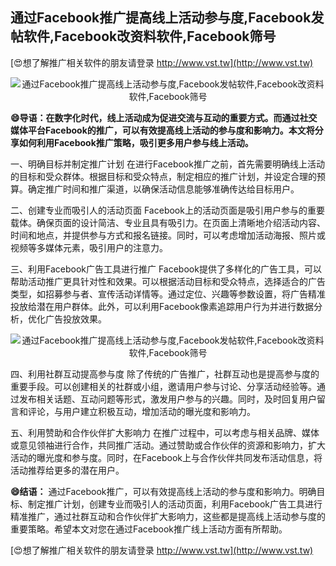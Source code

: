 ## **通过Facebook推广提高线上活动参与度,Facebook发帖软件,Facebook改资料软件,Facebook筛号**

[😍想了解推广相关软件的朋友请登录 http://www.vst.tw](http://www.vst.tw)

 <center><img src="https://vst.tw/MP4/tuiguang/png/5.png" alt="通过Facebook推广提高线上活动参与度,Facebook发帖软件,Facebook改资料软件,Facebook筛号"></center>

**😄导语：在数字化时代，线上活动成为促进交流与互动的重要方式。而通过社交媒体平台Facebook的推广，可以有效提高线上活动的参与度和影响力。本文将分享如何利用Facebook推广策略，吸引更多用户参与线上活动。**

一、明确目标并制定推广计划
在进行Facebook推广之前，首先需要明确线上活动的目标和受众群体。根据目标和受众特点，制定相应的推广计划，并设定合理的预算。确定推广时间和推广渠道，以确保活动信息能够准确传达给目标用户。

二、创建专业而吸引人的活动页面
Facebook上的活动页面是吸引用户参与的重要载体。确保页面的设计简洁、专业且具有吸引力。在页面上清晰地介绍活动内容、时间和地点，并提供参与方式和报名链接。同时，可以考虑增加活动海报、照片或视频等多媒体元素，吸引用户的注意力。

三、利用Facebook广告工具进行推广
Facebook提供了多样化的广告工具，可以帮助活动推广更具针对性和效果。可以根据活动目标和受众特点，选择适合的广告类型，如招募参与者、宣传活动详情等。通过定位、兴趣等参数设置，将广告精准投放给潜在用户群体。此外，可以利用Facebook像素追踪用户行为并进行数据分析，优化广告投放效果。

 <center><img src="https://vst.tw/MP4/tuiguang/png/1.png" alt="通过Facebook推广提高线上活动参与度,Facebook发帖软件,Facebook改资料软件,Facebook筛号"></center>

四、利用社群互动提高参与度
除了传统的广告推广，社群互动也是提高参与度的重要手段。可以创建相关的社群或小组，邀请用户参与讨论、分享活动经验等。通过发布相关话题、互动问题等形式，激发用户参与的兴趣。同时，及时回复用户留言和评论，与用户建立积极互动，增加活动的曝光度和影响力。

五、利用赞助和合作伙伴扩大影响力
在推广过程中，可以考虑与相关品牌、媒体或意见领袖进行合作，共同推广活动。通过赞助或合作伙伴的资源和影响力，扩大活动的曝光度和参与度。同时，在Facebook上与合作伙伴共同发布活动信息，将活动推荐给更多的潜在用户。

**😄结语：**
通过Facebook推广，可以有效提高线上活动的参与度和影响力。明确目标、制定推广计划，创建专业而吸引人的活动页面，利用Facebook广告工具进行精准推广，通过社群互动和合作伙伴扩大影响力，这些都是提高线上活动参与度的重要策略。希望本文对您在通过Facebook推广线上活动方面有所帮助。

[😍想了解推广相关软件的朋友请登录 http://www.vst.tw](http://www.vst.tw)




